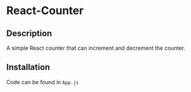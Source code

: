 # React-Counter

## Description
A simple React counter that can increment and decrement the counter.

## Installation
Code can be found in `App.js`
